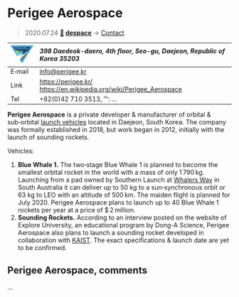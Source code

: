 # Perigee Aerospace
> 2020.07.24 **[🚀](../index/index.md) [despace](index.md)** → [Contact](contact.md)

|[![](f/contact/p/perigee_as_logo1_thumb.png)](f/contact/p/perigee_as_logo1.png)|*398 Daedeok-daero, 4th floor, Seo-gu, Daejeon, Republic of Korea 35203*|
|:--|:--|
|E‑mail| <info@perigee.kr> |
|Link| <https://perigee.kr/><br> <https://en.wikipedia.org/wiki/Perigee_Aerospace> |
|Tel| +82(0)42 710 3513, ℻: … |

**Perigee Aerospace** is a private developer & manufacturer of orbital & sub‑orbital [launch vehicles](lv.md) located in Daejeon, South Korea. The company was formally established in 2018, but work began in 2012, initially with the launch of sounding rockets.

Vehicles:

   1. **Blue Whale 1.** The two‑stage Blue Whale 1 is planned to become the smallest orbital rocket in the world with a mass of only 1 790 kg. Launching from a pad owned by Southern Launch at [Whalers Way](whalers_way.md) in South Australia it can deliver up to 50 kg to a sun‑synchronous orbit or 63 kg to LEO with an altitude of 500 km. The maiden flight is planned for July 2020. Perigee Aerospace plans to launch up to 40 Blue Whale 1 rockets per year at a price of $ 2 million.
   1. **Sounding Rockets.** According to an interview posted on the website of Explore University, an educational program by Dong-A Science, Perigee Aerospace also plans to launch a sounding rocket developed in collaboration with [KAIST](zz_kaist.md). The exact specifications & launch date are yet to be confirmed.

<p style="page-break-after:always"> </p>

## Perigee Aerospace, comments

…

